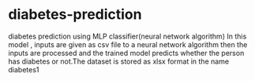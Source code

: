 # diabetes-prediction
diabetes prediction using MLP classifier(neural network algorithm)
In this model , inputs are given as csv file to a neural network algorithm then the inputs are processed and the trained model predicts whether the person has diabetes or not.The dataset is stored as xlsx format in the name diabetes1
